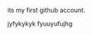 <html>
  <body>
    <p> its my first github account.</p>
    jyfykykyk
    fyuuyufujhg
    
  </body>
  </html>
